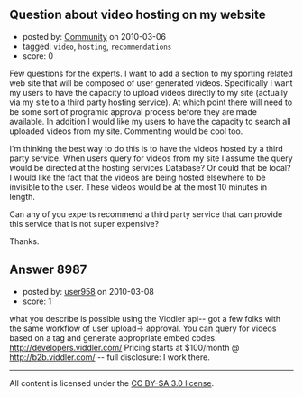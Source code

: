## Question about video hosting on my website

- posted by: [Community](https://stackexchange.com/users/-1/-1-community) on 2010-03-06
- tagged: `video`, `hosting`, `recommendations`
- score: 0

Few questions for the experts. I want to add a section to my sporting related web site that will be composed of user generated videos. Specifically I want my users to have the capacity to upload videos directly to my site (actually via my site to a third party hosting service). At which point there will need to be some sort of programic approval process before they are made available. In addition I would like my users to have the capacity to search all uploaded videos from my site. Commenting would be cool too.

I'm thinking the best way to do this is to have the videos hosted by a third party service. When users query for videos from my site I assume the query would be directed at the hosting services Database? Or could that be local? I would like the fact that the videos are being hosted elsewhere to be invisible to the user. These videos would be at the most 10 minutes in length.

Can any of you experts recommend a third party service that can provide this service that is not super expensive?

Thanks.


## Answer 8987

- posted by: [user958](https://stackexchange.com/users/-1/958-user958) on 2010-03-08
- score: 1

what you describe is possible using the Viddler api-- got a few folks with the same workflow of user upload-> approval.  You can query for videos based on a tag and generate appropriate embed codes.  http://developers.viddler.com/  Pricing starts at $100/month @ http://b2b.viddler.com/  -- full disclosure: I work there.



---

All content is licensed under the [CC BY-SA 3.0 license](https://creativecommons.org/licenses/by-sa/3.0/).
